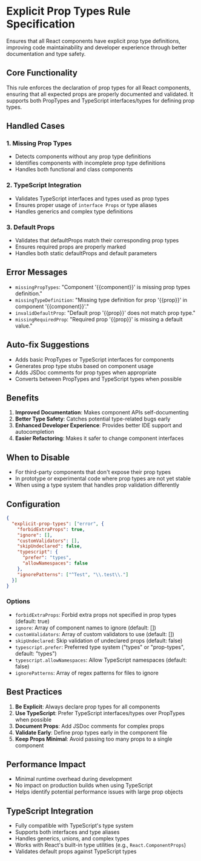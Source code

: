 # Explicit Prop Types Rule Specification

Ensures that all React components have explicit prop type definitions, improving code maintainability and developer experience through better documentation and type safety.

## Core Functionality

This rule enforces the declaration of prop types for all React components, ensuring that all expected props are properly documented and validated. It supports both PropTypes and TypeScript interfaces/types for defining prop types.

## Handled Cases

### 1. Missing Prop Types

- Detects components without any prop type definitions
- Identifies components with incomplete prop type definitions
- Handles both functional and class components

### 2. TypeScript Integration

- Validates TypeScript interfaces and types used as prop types
- Ensures proper usage of `interface Props` or type aliases
- Handles generics and complex type definitions

### 3. Default Props

- Validates that defaultProps match their corresponding prop types
- Ensures required props are properly marked
- Handles both static defaultProps and default parameters

## Error Messages

- `missingPropTypes`: "Component '{{component}}' is missing prop types definition."
- `missingTypeDefinition`: "Missing type definition for prop '{{prop}}' in component '{{component}}'."
- `invalidDefaultProp`: "Default prop '{{prop}}' does not match prop type."
- `missingRequiredProp`: "Required prop '{{prop}}' is missing a default value."

## Auto-fix Suggestions

- Adds basic PropTypes or TypeScript interfaces for components
- Generates prop type stubs based on component usage
- Adds JSDoc comments for prop types when appropriate
- Converts between PropTypes and TypeScript types when possible

## Benefits

1. **Improved Documentation**: Makes component APIs self-documenting
2. **Better Type Safety**: Catches potential type-related bugs early
3. **Enhanced Developer Experience**: Provides better IDE support and autocompletion
4. **Easier Refactoring**: Makes it safer to change component interfaces

## When to Disable

- For third-party components that don't expose their prop types
- In prototype or experimental code where prop types are not yet stable
- When using a type system that handles prop validation differently

## Configuration

```json
{
  "explicit-prop-types": ["error", {
    "forbidExtraProps": true,
    "ignore": [],
    "customValidators": [],
    "skipUndeclared": false,
    "typescript": {
      "prefer": "types",
      "allowNamespaces": false
    },
    "ignorePatterns": ["^Test", "\\.test\\."]
  }]
}
```

### Options

- `forbidExtraProps`: Forbid extra props not specified in prop types (default: true)
- `ignore`: Array of component names to ignore (default: [])
- `customValidators`: Array of custom validators to use (default: [])
- `skipUndeclared`: Skip validation of undeclared props (default: false)
- `typescript.prefer`: Preferred type system ("types" or "prop-types", default: "types")
- `typescript.allowNamespaces`: Allow TypeScript namespaces (default: false)
- `ignorePatterns`: Array of regex patterns for files to ignore

## Best Practices

1. **Be Explicit**: Always declare prop types for all components
2. **Use TypeScript**: Prefer TypeScript interfaces/types over PropTypes when possible
3. **Document Props**: Add JSDoc comments for complex props
4. **Validate Early**: Define prop types early in the component file
5. **Keep Props Minimal**: Avoid passing too many props to a single component

## Performance Impact

- Minimal runtime overhead during development
- No impact on production builds when using TypeScript
- Helps identify potential performance issues with large prop objects

## TypeScript Integration

- Fully compatible with TypeScript's type system
- Supports both interfaces and type aliases
- Handles generics, unions, and complex types
- Works with React's built-in type utilities (e.g., `React.ComponentProps`)
- Validates default props against TypeScript types
